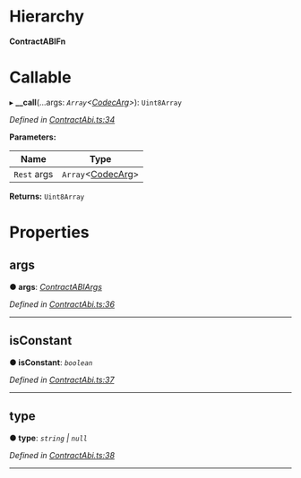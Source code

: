 

# Hierarchy

**ContractABIFn**

# Callable
▸ **__call**(...args: *`Array`<[CodecArg](../modules/_types_.md#codecarg)>*): `Uint8Array`

*Defined in [ContractAbi.ts:34](https://github.com/polkadot-js/api/blob/4b5ce14/packages/types/src/ContractAbi.ts#L34)*

**Parameters:**

| Name | Type |
| ------ | ------ |
| `Rest` args | `Array`<[CodecArg](../modules/_types_.md#codecarg)> |

**Returns:** `Uint8Array`

# Properties

<a id="args"></a>

##  args

**● args**: *[ContractABIArgs](../modules/_contractabi_.md#contractabiargs)*

*Defined in [ContractAbi.ts:36](https://github.com/polkadot-js/api/blob/4b5ce14/packages/types/src/ContractAbi.ts#L36)*

___
<a id="isconstant"></a>

##  isConstant

**● isConstant**: *`boolean`*

*Defined in [ContractAbi.ts:37](https://github.com/polkadot-js/api/blob/4b5ce14/packages/types/src/ContractAbi.ts#L37)*

___
<a id="type"></a>

##  type

**● type**: *`string` \| `null`*

*Defined in [ContractAbi.ts:38](https://github.com/polkadot-js/api/blob/4b5ce14/packages/types/src/ContractAbi.ts#L38)*

___

